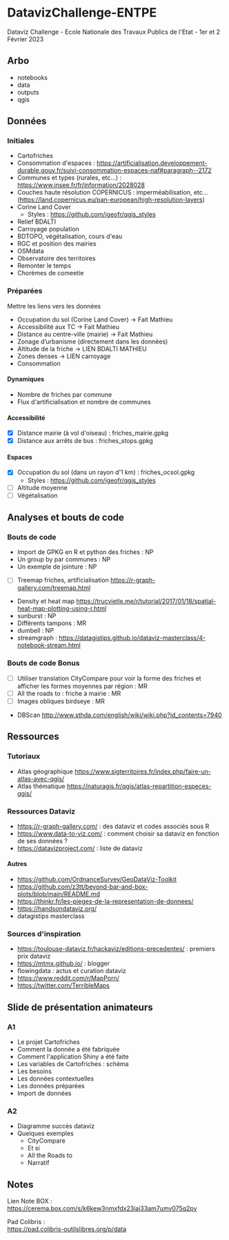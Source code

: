 # DatavizChallenge-ENTPE
Dataviz Challenge - Ecole Nationale des Travaux Publics de l'Etat - 1er et 2 Février 2023

## Arbo

- notebooks
- data
- outputs
- qgis

## Données
### Initiales
- Cartofriches
- Consommation d'espaces : https://artificialisation.developpement-durable.gouv.fr/suivi-consommation-espaces-naf#paragraph--2172
- Communes et types (rurales, etc...) : https://www.insee.fr/fr/information/2028028
- Couches haute résolution COPERNICUS : imperméabilisation, etc... (https://land.copernicus.eu/pan-european/high-resolution-layers)
- Corine Land Cover
	- Styles : https://github.com/igeofr/qgis_styles
- Relief BDALTI
- Carroyage population
- BDTOPO, végétalisation, cours d'eau
- RGC et position des mairies
- OSMdata
- Observatoire des territoires
- Remonter le temps
- Chorèmes de comeetie


### Préparées
Mettre les liens vers les données

- Occupation du sol (Corine Land Cover) → Fait Mathieu
- Accessibilité aux TC  → Fait Mathieu
- Distance au centre-ville (mairie)  → Fait Mathieu
- Zonage d’urbanisme (directement dans les données)
- Altitude de la friche → LIEN BDALTI MATHIEU
- Zones denses → LIEN carroyage
- Consommation 


#### Dynamiques
- Nombre de friches par commune
- Flux d'artificialisation et nombre de communes

#### Accessibilité
- [x] Distance mairie (à vol d'oiseau) : friches_mairie.gpkg
- [x] Distance aux arrêts de bus : friches_stops.gpkg

#### Espaces
- [x] Occupation du sol (dans un rayon d'1 km) : friches_ocsol.gpkg
	- Styles : https://github.com/igeofr/qgis_styles
- [ ] Altitude moyenne
- [ ] Végétalisation

## Analyses et bouts de code
<!--
### Analyses
- Pollution des sols
- Constructibilité
- Ancienne activité
- Type de commune
- Plus grosse densité de friches ? Sur une surface de ...
- Noms de friches et histoire wikipédia wikidata sparql
- Histoire de friche
- Dates de cessation d'activité et de commencement
- Reconversion de friches
-->

### Bouts de code
- Import de GPKG en R et python des friches : NP
- Un group by par communes : NP
- Un exemple de jointure : NP
- [ ] Treemap friches, artificialisation https://r-graph-gallery.com/treemap.html
- Density et heat map https://trucvietle.me/r/tutorial/2017/01/18/spatial-heat-map-plotting-using-r.html
- sunburst : NP
- Différents tampons : MR
- dumbell : NP
- streamgraph : https://datagistips.github.io/dataviz-masterclass/4-notebook-stream.html

### Bouts de code Bonus
- [ ] Utiliser translation CityCompare pour voir la forme des friches et afficher les formes moyennes par région : MR
- [ ] All the roads to : friche à mairie : MR
- [ ] Images obliques birdseye : MR
- DBScan http://www.sthda.com/english/wiki/wiki.php?id_contents=7940

## Ressources
### Tutoriaux
- Atlas géographique https://www.sigterritoires.fr/index.php/faire-un-atlas-avec-qgis/
- Atlas thématique https://naturagis.fr/qgis/atlas-repartition-especes-qgis/

### Ressources Dataviz
- https://r-graph-gallery.com/ : des dataviz et codes associés sous R
- https://www.data-to-viz.com/ : comment choisir sa dataviz en fonction de ses données ?
- https://datavizproject.com/ : liste de dataviz

#### Autres
- https://github.com/OrdnanceSurvey/GeoDataViz-Toolkit
- https://github.com/z3tt/beyond-bar-and-box-plots/blob/main/README.md
- https://thinkr.fr/les-pieges-de-la-representation-de-donnees/
- https://handsondataviz.org/
- datagistips masterclass

### Sources d'inspiration
- https://toulouse-dataviz.fr/hackaviz/editions-precedentes/ : premiers prix dataviz
- https://mtmx.github.io/ : blogger
- flowingdata : actus et curation dataviz
- https://www.reddit.com/r/MapPorn/
- https://twitter.com/TerribleMaps

## Slide de présentation animateurs
### A1
- Le projet Cartofriches
- Comment la donnée a été fabriquée
- Comment l'application Shiny a été faite
- Les variables de Cartofriches : schéma
- Les besoins
- Les données contextuelles
- Les données préparées
- Import de données

### A2
- Diagramme succès dataviz
- Quelques exemples
	- CityCompare
	- Et si
	- All the Roads to
	- Narratif

## Notes
Lien Note BOX :  
https://cerema.box.com/s/k6kew3nmxfdx23iaj33am7umv075q2pv

Pad Colibris :  
https://pad.colibris-outilslibres.org/p/data
